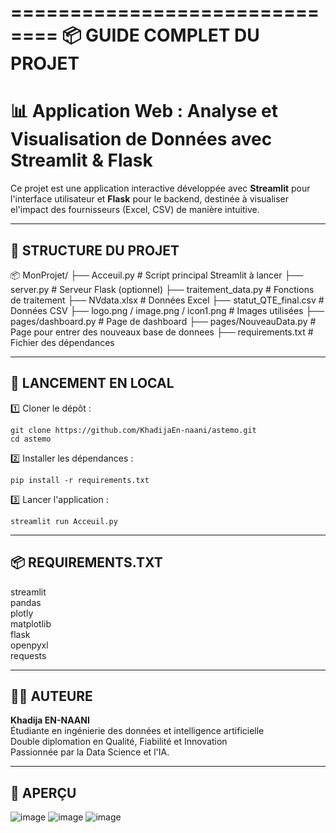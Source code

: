 ==============================
📦 GUIDE COMPLET DU PROJET
==============================

# 📊 Application Web : Analyse et Visualisation de Données avec Streamlit & Flask

Ce projet est une application interactive développée avec **Streamlit** pour l'interface utilisateur et **Flask** pour le backend, destinée à visualiser el'impact des fournisseurs (Excel, CSV) de manière intuitive.

------------------------------
📁 STRUCTURE DU PROJET
------------------------------
📦 MonProjet/
├── Acceuil.py                # Script principal Streamlit à lancer
├── server.py                 # Serveur Flask (optionnel)
├── traitement_data.py        # Fonctions de traitement
├── NVdata.xlsx               # Données Excel
├── statut_QTE_final.csv      # Données CSV
├── logo.png / image.png / icon1.png  # Images utilisées
├── pages/dashboard.py                    # Page de dashboard
├── pages/NouveauData.py                  # Page pour entrer des nouveaux base de donnees
├── requirements.txt          # Fichier des dépendances

------------------------------
🚀 LANCEMENT EN LOCAL
------------------------------
1️⃣ Cloner le dépôt :

    git clone https://github.com/KhadijaEn-naani/astemo.git
    cd astemo

2️⃣ Installer les dépendances :

    pip install -r requirements.txt

3️⃣ Lancer l'application :

    streamlit run Acceuil.py

------------------------------
📦 REQUIREMENTS.TXT
------------------------------
streamlit  
pandas  
plotly  
matplotlib  
flask  
openpyxl  
requests  

------------------------------
🧑‍💻 AUTEURE
------------------------------
**Khadija EN-NAANI**  
Étudiante en ingénierie des données et intelligence artificielle  
Double diplomation en Qualité, Fiabilité et Innovation  
Passionnée par la Data Science et l'IA.

------------------------------
📸 APERÇU
------------------------------
![image](https://github.com/user-attachments/assets/1523ab86-cd6f-4617-8fee-259d4f3f61ac)
![image](https://github.com/user-attachments/assets/b6e69c70-43f0-4b1d-9f36-7f628bc7267d)
![image](https://github.com/user-attachments/assets/3022346b-21a6-4fc1-98b4-7bbb6ae49c51)

